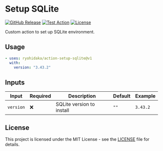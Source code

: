 # Setup SQLite

[![GitHub Release](https://img.shields.io/github/v/release/ryohidaka/action-setup-sqlite)](https://github.com/ryohidaka/action-setup-sqlite/releases/)
[![Test Action](https://github.com/ryohidaka/action-setup-sqlite/actions/workflows/test.yml/badge.svg)](https://github.com/ryohidaka/action-setup-sqlite/actions/workflows/test.yml)
[![License](https://img.shields.io/badge/license-MIT-blue.svg)](https://opensource.org/licenses/MIT)

Custom action to set up SQLite environment.

## Usage

```yml
- uses: ryohidaka/action-setup-sqlite@v1
  with:
    version: "3.43.2"
```

## Inputs

| Input     | Required | Description               | Default | Example  |
| --------- | -------- | ------------------------- | ------- | -------- |
| `version` | ❌       | SQLite version to install | `""`    | `3.43.2` |

## License

This project is licensed under the MIT License - see the [LICENSE](LICENSE) file for details.
